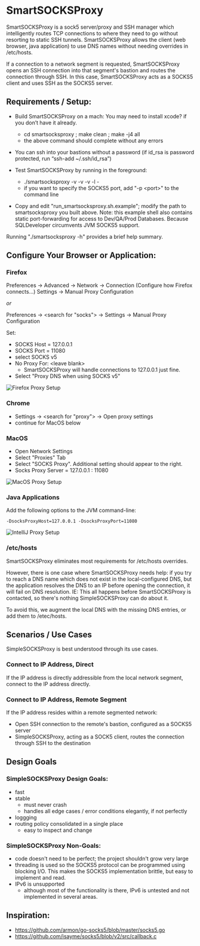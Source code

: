 # SmartSOCKSProxy

SmartSOCKSProxy is a sock5 server/proxy and SSH manager which intelligently routes TCP connections to where they need to go 
without resorting to static SSH tunnels. SmartSOCKSProxy allows the client (web browser, java application) to use DNS names
without needing overrides in /etc/hosts. 

If a connection to a network segment is requested, SmartSOCKSProxy opens an SSH connection into that segment's bastion and routes 
the connection through SSH. In this case, SmartSOCKSProxy acts as a SOCKS5 client and uses SSH as the SOCKS5 server. 

## Requirements / Setup:

  - Build SmartSOCKSProxy on a mach: You may need to install xcode? if you don’t have it already. 
    - cd smartsocksproxy ; make clean ; make -j4 all
    - the above command should complete without any errors

  - You can ssh into your bastions without a password (if id_rsa is password protected, run “ssh-add ~/.ssh/id_rsa”)

  - Test SmartSOCKSProxy by running in the foreground:
    - ./smartsocksproxy -v -v -v -l -
    - if you want to specify the SOCKS5 port, add "-p &lt;port&gt;" to the command line

  - Copy and edit "run_smartsocksproxy.sh.example"; modify the path to smartsocksproxy you built above.
    Note: this example shell also contains static port-forwarding for access to Dev/QA/Prod Databases. 
    Because SQLDeveloper circumvents JVM SOCKS5 support.  

Running "./smartsocksproxy -h" provides a brief help summary. 


## Configure Your Browser or Application:

### Firefox

Preferences → Advanced → Network → Connection (Configure how Firefox connects...) Settings → Manual Proxy Configuration

*or*

Preferences → &lt;search for "socks"&gt; → Settings → Manual Proxy Configuration

Set:

  - SOCKS Host = 127.0.0.1
  - SOCKS Port = 11080
  - select SOCKS v5
  - No Proxy For: &lt;leave blank&gt;
    - SmartSOCKSProxy will handle connections to 127.0.0.1 just fine. 
  - Select "Proxy DNS when using SOCKS v5"

![Firefox Proxy Setup](doc/FirefoxProxySetup.png "Firefox Proxy Setup")

### Chrome 

  - Settings -&gt; &lt;search for "proxy"&gt; -&gt; Open proxy settings
  - continue for MacOS below
  
### MacOS

  - Open Network Settings
  - Select "Proxies" Tab
  - Select "SOCKS Proxy". Additional setting should appear to the right. 
  - Socks Proxy Server = 127.0.0.1 : 11080

![MacOS Proxy Setup](doc/MacOSProxySetup.png "MacOS Proxy Setup")

### Java Applications

Add the following options to the JVM command-line: 

    -DsocksProxyHost=127.0.0.1 -DsocksProxyPort=11080

![IntelliJ Proxy Setup](doc/IntelliJProxySetup.png "IntelliJ Proxy Setup")

### /etc/hosts

SmartSOCKSProxy eliminates most requirements for /etc/hosts overrides. 

However, there is one case where SmartSOCKSProxy needs help: if you try to reach a DNS name which does not exist in the local-configured DNS, but the application 
resolves the DNS to an IP before opening the connection, it will fail on DNS resolution. IE: This all happens before SmartSOCKSProxy is 
contacted, so there's nothing SimpleSOCKSProxy can do about it.

To avoid this, we augment the local DNS with the missing DNS entries, or add them to /etec/hosts.

## Scenarios / Use Cases

SimpleSOCKSProxy is best understood through its use cases. 

### Connect to IP Address, Direct

If the IP address is directly addressible from the local network segment, connect to the IP address directly. 

### Connect to IP Address, Remote Segment

If the IP address resides within a remote segmented network: 

  - Open SSH connection to the remote's bastion, configured as a SOCKS5 server
  - SimpleSOCKSProxy, acting as a SOCK5 client, routes the connection through SSH to the destination

## Design Goals

### SimpleSOCKSProxy Design Goals: 

  - fast
  - stable
    - must never crash
    - handles all edge cases / error conditions elegantly, if not perfectly 
  - loggging
  - routing policy consolidated in a single place
    - easy to inspect and change

### SimpleSOCKSProxy Non-Goals: 
 
  - code doesn't need to be perfect; the project shouldn't grow very large
  - threading is used so the SOCKS5 protocol can be programmed using blocking I/O. This makes the SOCKS5 implementation 
    brittle, but easy to implement and read. 
  - IPv6 is unsupported
    - although most of the functionality is there, IPv6 is untested and not implemented in several areas. 


 
## Inspiration: 

  - https://github.com/armon/go-socks5/blob/master/socks5.go
  - https://github.com/isayme/socks5/blob/v2/src/callback.c

